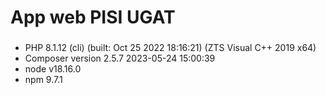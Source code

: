 # App web PISI UGAT
### 
- PHP 8.1.12 (cli) (built: Oct 25 2022 18:16:21) (ZTS Visual C++ 2019 x64)
- Composer version 2.5.7 2023-05-24 15:00:39
- node v18.16.0
- npm 9.7.1
